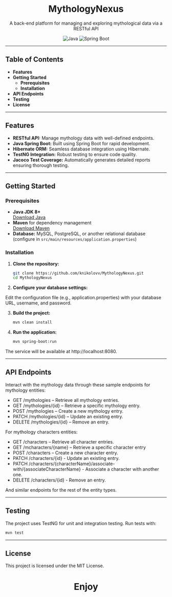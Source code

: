 <div align="center">
  <h1>MythologyNexus</h1>
  <p>A back-end platform for managing and exploring mythological data via a RESTful API</p>
  <img src="https://img.shields.io/badge/Java-100%25-orange" alt="Java">
  <img src="https://img.shields.io/badge/Spring%20Boot-Yes-brightgreen" alt="Spring Boot">
</div>

---

## Table of Contents

- **Features**
- **Getting Started**
  - **Prerequisites**
  - **Installation**
- **API Endpoints**
- **Testing**
- **License**

---

## Features

- **RESTful API:** Manage mythology data with well-defined endpoints.
- **Java Spring Boot:** Built using Spring Boot for rapid development.
- **Hibernate ORM:** Seamless database integration using Hibernate.
- **TestNG Integration:** Robust testing to ensure code quality.
- **Jacoco Test Coverage:** Automatically generates detailed reports ensuring thorough testing.

---

## Getting Started

### Prerequisites

- **Java JDK 8+**  
  [Download Java](https://www.oracle.com/java/technologies/javase-downloads.html)
- **Maven** for dependency management  
  [Download Maven](https://maven.apache.org/download.cgi)
- **Database:** MySQL, PostgreSQL, or another relational database (configure in `src/main/resources/application.properties`)

### Installation

1. **Clone the repository:**

   ```bash
   git clone https://github.com/knikolovv/MythologyNexus.git
   cd MythologyNexus
   

2. **Configure your database settings:**

Edit the configuration file (e.g., application.properties) with your database URL, username, and password.

3. **Build the project:**

   ```bash
   mvn clean install
   ```

4. **Run the application:**

   ```bash
   mvn spring-boot:run
   ```

The service will be available at http://localhost:8080.

---

## API Endpoints
Interact with the mythology data through these sample endpoints for mythology entities:

- GET /mythologies – Retrieve all mythology entries.
- GET /mythologies/{id} – Retrieve a specific mythology entry.
- POST /mythologies – Create a new mythology entry.
- PATCH /mythologies/{id} – Update an existing entry.
- DELETE /mythologies/{id} – Remove an entry.

For mythology characters entities:

- GET /characters – Retrieve all character entries.
- GET /mcharacters/{name} – Retrieve a specific character entry
- POST /characters – Create a new character entry.
- PATCH /characters/{id} - Update an existing entry.
- PATCH /characters/{characterName}/associate-with/{associateCharacterName} - Associate a character with another one.
- DELETE /characters/{id} - Remove an entry.

And similar endpoints for the rest of the entity types.

---

## Testing

The project uses TestNG for unit and integration testing. Run tests with:

  ```bash
  mvn test
  ```

---

## License 

This project is licensed under the MIT License.

<div align="center">
  <h1>Enjoy</h1>
</div>
